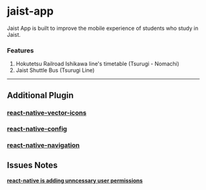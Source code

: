 # jaist-app
Jaist App is built to improve the mobile experience of students who study in Jaist.
### Features ###
1. Hokutetsu Railroad Ishikawa line's timetable (Tsurugi - Nomachi)
2. Jaist Shuttle Bus (Tsurugi Line)
---------------------------
## Additional Plugin ##

### [react-native-vector-icons](https://github.com/oblador/react-native-vector-icons)
### [react-native-config](https://github.com/luggit/react-native-config)
### [react-native-navigation](https://wix.github.io/react-native-navigation/#/)

## Issues Notes ##

#### [react-native is adding unncessary user permissions](https://github.com/facebook/react-native/issues/5886)
